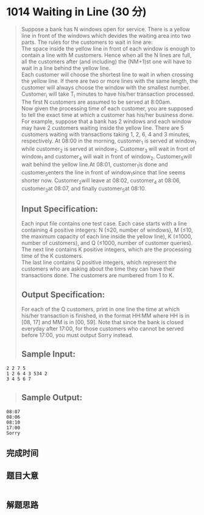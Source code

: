 # 1014 Waiting in Line (30 分)  
> Suppose a bank has N windows open for service. There is a yellow line in front of the windows which devides the waiting area into two parts. The rules for the customers to wait in line are:  
> The space inside the yellow line in front of each window is enough to contain a line with M customers. Hence when all the N lines are full, all the customers after (and including) the (NM+1)st one will have to wait in a line behind the yellow line.  
> Each customer will choose the shortest line to wait in when crossing the yellow line. If there are two or more lines with the same length, the customer will always choose the window with the smallest number.  
> Customer<sub>i</sub> will take T<sub>i</sub> minutes to have his/her transaction processed.  
> The first N customers are assumed to be served at 8:00am.  
> Now given the processing time of each customer, you are supposed to tell the exact time at which a customer has his/her business done.  
> For example, suppose that a bank has 2 windows and each window may have 2 customers waiting inside the yellow line. There are 5 customers waiting with transactions taking 1, 2, 6, 4 and 3 minutes, respectively. At 08:00 in the morning, customer<sub>1</sub>​	is served at window<sub>1</sub>​ while customer<sub>2</sub> is served at window<sub>2</sub>. Customer<sub>3</sub> will wait in front of window<sub>1</sub> and customer<sub>4</sub> will wait in front of window<sub>2</sub>. Customer<sub>5</sub>will wait behind the yellow line.At 08:01, customer<sub>1</sub>is done and customer<sub>5</sub>enters the line in front of window<sub>1</sub>since that line seems shorter now. Customer<sub>2</sub>will leave at 08:02, customer<sub>4</sub> at 08:06, customer<sub>3</sub>at 08:07, and finally customer<sub>5</sub>at 08:10.  
> ## Input Specification:  
> Each input file contains one test case. Each case starts with a line containing 4 positive integers: N (≤20, number of windows), M (≤10, the maximum capacity of each line inside the yellow line), K (≤1000, number of customers), and Q (≤1000, number of customer queries).  
> The next line contains K positive integers, which are the processing time of the K customers.  
> The last line contains Q positive integers, which represent the customers who are asking about the time they can have their transactions done. The customers are numbered from 1 to K.  
> ## Output Specification:  
> For each of the Q customers, print in one line the time at which his/her transaction is finished, in the format HH:MM where HH is in [08, 17] and MM is in [00, 59]. Note that since the bank is closed everyday after 17:00, for those customers who cannot be served before 17:00, you must output Sorry instead.  
> ## Sample Input:
```
2 2 7 5
1 2 6 4 3 534 2
3 4 5 6 7
```  
> ## Sample Output:
```
08:07
08:06
08:10
17:00
Sorry
```
## 完成时间

## 题目大意
```

```
## 解题思路
```

```